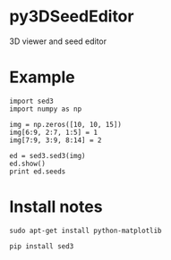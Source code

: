 py3DSeedEditor
==============

3D viewer and seed editor



Example
=======

    import sed3
    import numpy as np

    img = np.zeros([10, 10, 15])
    img[6:9, 2:7, 1:5] = 1
    img[7:9, 3:9, 8:14] = 2

    ed = sed3.sed3(img)
    ed.show()
    print ed.seeds



Install notes 
=============

    sudo apt-get install python-matplotlib
    
    pip install sed3
